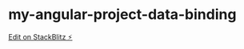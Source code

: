 # my-angular-project-data-binding

[Edit on StackBlitz ⚡️](https://stackblitz.com/edit/my-angular-project-ujcdyc)